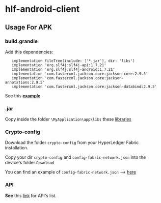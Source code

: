 # hlf-android-client

## Usage For APK

### build.grandle 

Add this dependencies: <br>

 ```
    implementation fileTree(include: ['*.jar'], dir: 'libs')
    implementation 'org.slf4j:slf4j-api:1.7.21'
    implementation 'org.slf4j:slf4j-android:1.7.21'
    implementation 'com.fasterxml.jackson.core:jackson-core:2.9.5'
    implementation 'com.fasterxml.jackson.core:jackson-annotations:2.9.5'
    implementation 'com.fasterxml.jackson.core:jackson-databind:2.9.5'
```

See this [**example**](https://github.com/ascatox/hlf-android-client/blob/master/MyApplication/app/build.gradle)

### .jar
Copy inside the folder  `\MyApplication\app\libs`  these [libraries](https://github.com/ascatox/hlf-android-client/tree/master/MyApplication/app/libs)


### Crypto-config

Download the folder `crypto-config` from your HyperLedger Fabric installation. <br>

Copy your dir `crypto-config` and `config-fabric-network.json` into the device's folder `Download` </br>

You can find an example of `config-fabric-network.json` --> [here](https://github.com/ascatox/hlf-android-client/blob/master/config-fabric-network.json)


### API

**See** this [link](https://github.com/ascatox/hlf-android-client/blob/master/hlf-android-client/src/main/java/it/eng/hlf/android/client/CustodyLedgerClient.java) for API's list.
